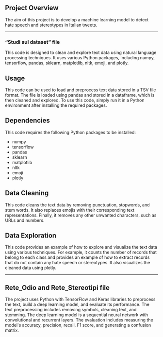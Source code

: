 ## Project Overview

The aim of this project is to develop a machine learning model to detect hate speech and stereotypes in Italian tweets.

---

### “Studi sul dataset” file

This code is designed to clean and explore text data using natural language processing techniques. It uses various Python packages, including numpy, tensorflow, pandas, sklearn, matplotlib, nltk, emoji, and plotly.

## **Usage**

This code can be used to load and preprocess text data stored in a TSV file format. The file is loaded using pandas and stored in a dataframe, which is then cleaned and explored. To use this code, simply run it in a Python environment after installing the required packages.

## **Dependencies**

This code requires the following Python packages to be installed:

- numpy
- tensorflow
- pandas
- sklearn
- matplotlib
- nltk
- emoji
- plotly

## **Data Cleaning**

This code cleans the text data by removing punctuation, stopwords, and stem words. It also replaces emojis with their corresponding text representations. Finally, it removes any other unwanted characters, such as URLs and numbers.

## **Data Exploration**

This code provides an example of how to explore and visualize the text data using various techniques. For example, it counts the number of records that belong to each class and provides an example of how to extract records that do not contain any hate speech or stereotypes. It also visualizes the cleaned data using plotly.

---

## Rete_Odio and Rete_Stereotipi file

The project uses Python with TensorFlow and Keras libraries to preprocess the text, build a deep learning model, and evaluate its performance. The text preprocessing includes removing symbols, cleaning text, and stemming. The deep learning model is a sequential neural network with convolutional and recurrent layers. The evaluation includes measuring the model's accuracy, precision, recall, F1 score, and generating a confusion matrix.
